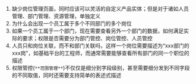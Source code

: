 1. 缺少岗位管理页面，同时应该可以灵活的自定义产品实体；但是对于诸如人员管理、部门管理、资源管理，单独定义
1. 为什么会出现一个员工属于多个不同部门的多个岗位
1. 如果一个员工属于一个部门，现在需要查看另外一个部门的数据，如何满足实际的要求；权限是否需要分为部门管控、岗位管控、人员管控
1. 人员只和岗位关联，而不和部门关联吗，这样一个岗位需要描述为“xxx部门的xxx岗”，如基础平台的工程师，而通常需要能够查看所有部门的同一个职位的描述
1. 权限管控(`**范围管理**`)不仅仅是细分到字段级别，甚至需要细分发到不同字段的不同取值，同时还需要支持简单的表述式描述
